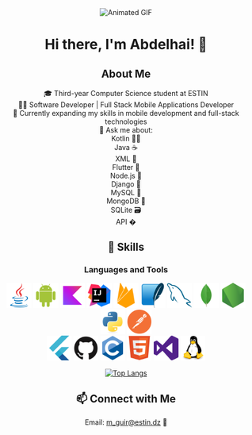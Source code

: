 <div align="center">
  <img src="https://user-images.githubusercontent.com/74038190/212749447-bfb7e725-6987-49d9-ae85-2015e3e7cc41.gif" alt="Animated GIF" width="400" height="300">
  
  # Hi there, I'm Abdelhai! 👋

## About Me

🎓 Third-year Computer Science student at ESTIN<br>
👨‍💻 Software Developer | Full Stack Mobile Applications Developer<br>
🌱 Currently expanding my skills in mobile development and full-stack technologies<br>
💬 Ask me about: <br>
 Kotlin 👨‍💻<br>
 Java ☕<br>
 XML 📝<br>
 Flutter 🦋<br>
 Node.js 🚀<br>
 Django 🐍<br>
 MySQL 🐬<br>
 MongoDB 🍃<br>
 SQLite 🗃️<br>
 API �<br>

    
  ## 💼 Skills

  ### Languages and Tools

  <img src="https://raw.githubusercontent.com/devicons/devicon/master/icons/java/java-original.svg" alt="Java" width="50" height="50"/>
  <img src="https://raw.githubusercontent.com/devicons/devicon/master/icons/android/android-original.svg" alt="Android" width="50" height="50"/>
  <img src="https://raw.githubusercontent.com/devicons/devicon/master/icons/kotlin/kotlin-original.svg" alt="Kotlin" width="50" height="50"/>
  <img src="https://raw.githubusercontent.com/devicons/devicon/master/icons/intellij/intellij-original.svg" alt="IntelliJ IDEA" width="50" height="50"/>
  <img src="https://raw.githubusercontent.com/devicons/devicon/master/icons/firebase/firebase-plain.svg" alt="Firebase" width="50" height="50"/>
  <img src="https://raw.githubusercontent.com/devicons/devicon/master/icons/sqlite/sqlite-original.svg" alt="SQLite" width="50" height="50"/>
  <img src="https://raw.githubusercontent.com/devicons/devicon/master/icons/mysql/mysql-original.svg" alt="MySQL" width="50" height="50"/>
  <img src="https://raw.githubusercontent.com/devicons/devicon/master/icons/mongodb/mongodb-original.svg" alt="MongoDB" width="50" height="50"/>
  <img src="https://raw.githubusercontent.com/devicons/devicon/master/icons/nodejs/nodejs-original.svg" alt="Node.js" width="50" height="50"/>
  <img src="https://raw.githubusercontent.com/devicons/devicon/master/icons/python/python-original.svg" alt="Python" width="50" height="50"/>
  <img src="https://raw.githubusercontent.com/devicons/devicon/master/icons/postman/postman-original.svg" alt="Postman" width="50" height="50"/><br>
  <img src="https://raw.githubusercontent.com/devicons/devicon/master/icons/flutter/flutter-original.svg" alt="Flutter" width="50" height="50"/>
  <img src="https://raw.githubusercontent.com/devicons/devicon/master/icons/github/github-original.svg" alt="GitHub" width="50" height="50"/>
  <img src="https://raw.githubusercontent.com/devicons/devicon/master/icons/c/c-original.svg" alt="C" width="50" height="50"/>
  <img src="https://raw.githubusercontent.com/devicons/devicon/master/icons/html5/html5-original.svg" alt="HTML" width="50" height="50"/>
  <img src="https://raw.githubusercontent.com/devicons/devicon/master/icons/visualstudio/visualstudio-plain.svg" alt="VS Code" width="50" height="50"/>
  <img src="https://raw.githubusercontent.com/devicons/devicon/master/icons/linux/linux-original.svg" alt="Linux" width="50" height="50"/>







[![Top Langs](https://github-readme-stats.vercel.app/api/top-langs/?username=Meriem453&layout=pie&theme=chartreuse-dark)](https://github.com/anuraghazra/github-readme-stats)
    
    

  ## 📫 Connect with Me

  Email: m_guir@estin.dz 📧


</div>
